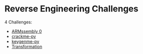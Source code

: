 # Reverse Engineering Challenges

4 Challenges: 
- [ARMssembly 0](ARMssembly_0.md)
- [crackme-py](crackme-py.md)
- [keygenme-py](keygenme-py.md)
- [Transformation](Transformation.md)
